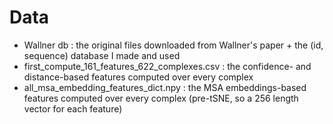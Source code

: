 # Data

- Wallner db : the original files downloaded from Wallner's paper + the (id, sequence) database I made and used
- first_compute_161_features_622_complexes.csv : the confidence- and distance-based features computed over every complex
- all_msa_embedding_features_dict.npy : the MSA embeddings-based features computed over every complex (pre-tSNE, so a 256 length vector for each feature)